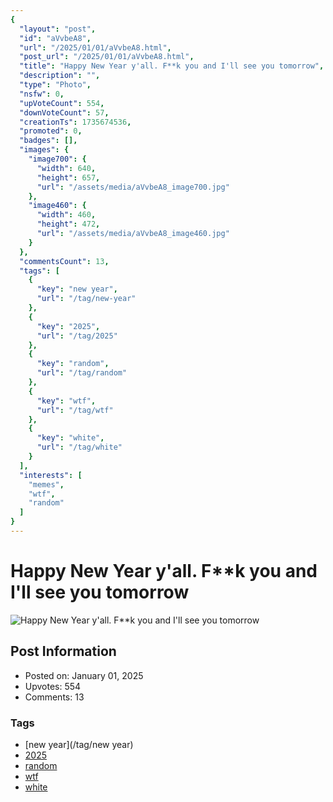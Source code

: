 ```yaml
---
{
  "layout": "post",
  "id": "aVvbeA8",
  "url": "/2025/01/01/aVvbeA8.html",
  "post_url": "/2025/01/01/aVvbeA8.html",
  "title": "Happy New Year y'all. F**k you and I'll see you tomorrow",
  "description": "",
  "type": "Photo",
  "nsfw": 0,
  "upVoteCount": 554,
  "downVoteCount": 57,
  "creationTs": 1735674536,
  "promoted": 0,
  "badges": [],
  "images": {
    "image700": {
      "width": 640,
      "height": 657,
      "url": "/assets/media/aVvbeA8_image700.jpg"
    },
    "image460": {
      "width": 460,
      "height": 472,
      "url": "/assets/media/aVvbeA8_image460.jpg"
    }
  },
  "commentsCount": 13,
  "tags": [
    {
      "key": "new year",
      "url": "/tag/new-year"
    },
    {
      "key": "2025",
      "url": "/tag/2025"
    },
    {
      "key": "random",
      "url": "/tag/random"
    },
    {
      "key": "wtf",
      "url": "/tag/wtf"
    },
    {
      "key": "white",
      "url": "/tag/white"
    }
  ],
  "interests": [
    "memes",
    "wtf",
    "random"
  ]
}
---
```


# Happy New Year y'all. F**k you and I'll see you tomorrow

![Happy New Year y'all. F**k you and I'll see you tomorrow](/assets/media/aVvbeA8_image700.jpg)

## Post Information

- Posted on: January 01, 2025
- Upvotes: 554
- Comments: 13

### Tags

- [new year](/tag/new year)
- [2025](/tag/2025)
- [random](/tag/random)
- [wtf](/tag/wtf)
- [white](/tag/white)
